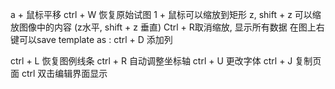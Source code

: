 a + 鼠标平移
ctrl + W 恢复原始试图 
1 + 鼠标可以缩放到矩形 
z, shift + z 可以缩放图像中的内容 (z水平, shift + z 垂直)
Ctrl + R取消缩放, 显示所有数据 
在图上右键可以save template as : 
ctrl + D 添加列 


ctrl + L 恢复图例线条 
ctrl + R 自动调整坐标轴 
ctrl + U 更改字体 
ctrl + J 复制页面
ctrl 双击编辑界面显示

